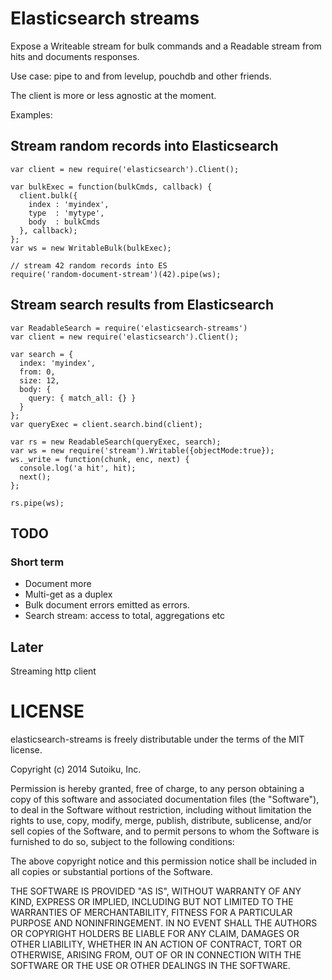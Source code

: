 # Elasticsearch streams

Expose a Writeable stream for bulk commands and a Readable stream from
hits and documents responses.

Use case: pipe to and from levelup, pouchdb and other friends.

The client is more or less agnostic at the moment.

Examples:

## Stream random records into Elasticsearch
```
var client = new require('elasticsearch').Client();

var bulkExec = function(bulkCmds, callback) {
  client.bulk({
    index : 'myindex',
    type  : 'mytype',
    body  : bulkCmds
  }, callback);
};
var ws = new WritableBulk(bulkExec);

// stream 42 random records into ES
require('random-document-stream')(42).pipe(ws);
```

## Stream search results from Elasticsearch
```
var ReadableSearch = require('elasticsearch-streams')
var client = new require('elasticsearch').Client();

var search = {
  index: 'myindex',
  from: 0,
  size: 12,
  body: {
    query: { match_all: {} }
  }
};
var queryExec = client.search.bind(client);

var rs = new ReadableSearch(queryExec, search);
var ws = new require('stream').Writable({objectMode:true});
ws._write = function(chunk, enc, next) {
  console.log('a hit', hit);
  next();
};

rs.pipe(ws);
```

## TODO
### Short term
* Document more
* Multi-get as a duplex
* Bulk document errors emitted as errors.
* Search stream: access to total, aggregations etc

## Later
Streaming http client

# LICENSE
elasticsearch-streams is freely distributable under the terms of the MIT license.

Copyright (c) 2014 Sutoiku, Inc.

Permission is hereby granted, free of charge, to any person obtaining a copy of this software and associated
documentation files (the "Software"), to deal in the Software without restriction, including without limitation the
rights to use, copy, modify, merge, publish, distribute, sublicense, and/or sell copies of the Software, and to permit
persons to whom the Software is furnished to do so, subject to the following conditions:

The above copyright notice and this permission notice shall be included in all copies or substantial portions of the
Software.

THE SOFTWARE IS PROVIDED "AS IS", WITHOUT WARRANTY OF ANY KIND, EXPRESS OR IMPLIED, INCLUDING BUT NOT LIMITED TO THE
WARRANTIES OF MERCHANTABILITY, FITNESS FOR A PARTICULAR PURPOSE AND NONINFRINGEMENT. IN NO EVENT SHALL THE AUTHORS OR
COPYRIGHT HOLDERS BE LIABLE FOR ANY CLAIM, DAMAGES OR OTHER LIABILITY, WHETHER IN AN ACTION OF CONTRACT, TORT OR
OTHERWISE, ARISING FROM, OUT OF OR IN CONNECTION WITH THE SOFTWARE OR THE USE OR OTHER DEALINGS IN THE SOFTWARE.
